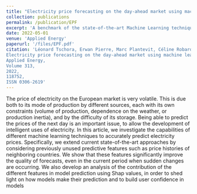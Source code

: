 ```yaml
---
title: "Electricity price forecasting on the day-ahead market using machine learning"
collection: publications
permalink: /publication/EPF
excerpt: 'A benchmark of the state-of-the-art Machine Learning techniques on Electricity Price Forecasting for various european datasets, with application of Explainability tools (shap values).'
date: 2022-05-01
venue: 'Applied Energy'
paperurl: '/files/EPF.pdf'
citation: 'Léonard Tschora, Erwan Pierre, Marc Plantevit, Céline Robardet,
Electricity price forecasting on the day-ahead market using machine learning,
Applied Energy,
Volume 313,
2022,
118752,
ISSN 0306-2619'
---
```


The price of electricity on the European market is very volatile. This is due both to its mode of production by different
sources, each with its own constraints (volume of production, dependence on the weather, or production inertia), and by
the difficulty of its storage. Being able to predict the prices of the next day is an important issue, to allow the development
of intelligent uses of electricity. In this article, we investigate the capabilities of different machine learning techniques to
accurately predict electricity prices. Specifically, we extend current state-of-the-art approaches by considering previously
unused predictive features such as price histories of neighboring countries. We show that these features significantly
improve the quality of forecasts, even in the current period when sudden changes are occurring. We also develop an
analysis of the contribution of the different features in model prediction using Shap values, in order to shed light on how
models make their prediction and to build user confidence in models
